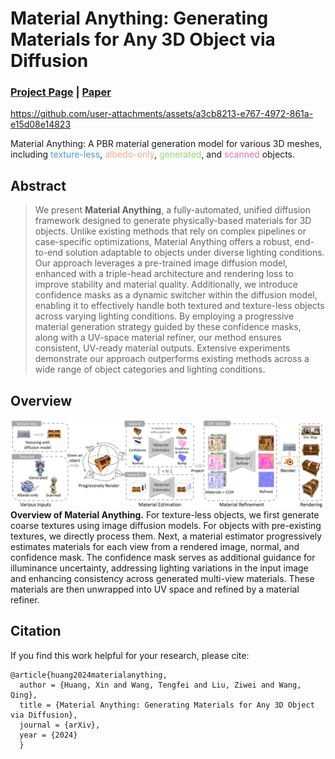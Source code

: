 # Material Anything: Generating Materials for Any 3D Object via Diffusion



### [Project Page](https://xhuangcv.github.io/MaterialAnything/) |   [Paper](https://arxiv.org/abs/2411.15138)

https://github.com/user-attachments/assets/a3cb8213-e767-4972-861a-e15d08e14823

Material Anything:</b> A PBR material generation model for various 3D meshes, including <span style="color: #4E95D9;">texture-less</span>, <span style="color: #F2AA84;">albedo-only</span>, <span style="color: #8ED973;">generated</span>, and <span style="color: #D86ECC;">scanned</span> objects.

## Abstract
>We present <b>Material Anything</b>, a fully-automated, 
unified diffusion framework designed to generate physically-based materials for 3D objects. 
Unlike existing methods that rely on complex pipelines or case-specific optimizations, 
Material Anything offers a robust, end-to-end solution adaptable to objects under diverse lighting conditions. 
Our approach leverages a pre-trained image diffusion model, 
enhanced with a triple-head architecture and rendering loss to improve stability and material quality. 
Additionally, we introduce confidence masks as a dynamic switcher within the diffusion model, 
enabling it to effectively handle both textured and texture-less objects across varying lighting conditions. 
By employing a progressive material generation strategy guided by these confidence masks, 
along with a UV-space material refiner, our method ensures consistent, UV-ready material outputs. 
Extensive experiments demonstrate our approach outperforms existing methods across a wide range of object categories 
and lighting conditions.

## Overview
<div class="half">
    <img src="assets/pipeline.jpg" width="1080">
</div>
<b>Overview of Material Anything.</b> For texture-less objects, 
we first generate coarse textures using image diffusion models. 
For objects with pre-existing textures, we directly process them. 
Next, a material estimator progressively estimates materials for each view from a rendered image, 
normal, and confidence mask. The confidence mask serves as additional guidance for illuminance uncertainty, 
addressing lighting variations in the input image and enhancing consistency across generated multi-view materials. 
These materials are then unwrapped into UV space and refined by a material refiner.


## Citation
If you find this work helpful for your research, please cite:
```
@article{huang2024materialanything,
  author = {Huang, Xin and Wang, Tengfei and Liu, Ziwei and Wang, Qing},
  title = {Material Anything: Generating Materials for Any 3D Object via Diffusion},
  journal = {arXiv},
  year = {2024}
  }
```
